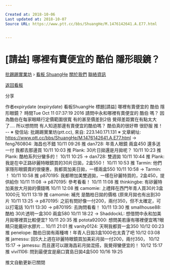 ```yaml
---

Created at: 2018-10-06
Last updated at: 2018-10-07
Source URL: https://www.ptt.cc/bbs/ShuangHe/M.1476142641.A.E77.html


---
```


# [請益] 哪裡有賣便宜的 酷伯 隱形眼鏡？


[批踢踢實業坊](https://www.ptt.cc/bbs/) › [看板 ShuangHe](https://www.ptt.cc/bbs/ShuangHe/index.html) [關於我們](https://www.ptt.cc/about.html) [聯絡資訊](https://www.ptt.cc/contact.html)

[返回看板](https://www.ptt.cc/bbs/ShuangHe/index.html)

分享

作者expirydate (expirydate)
看板ShuangHe
標題\[請益\] 哪裡有賣便宜的 酷伯 隱形眼鏡？
時間Tue Oct 11 07:37:19 2016
請問中永和哪裡有賣便宜的 酷伯 嗎？ 因為酷伯在每家眼睛行定價範圍很寬 有的甚至價差到2倍 覺得差距實在有點太大了.... 所以想問問 有人知道那邊有賣便宜的酷伯嗎？ 酷伯真的很好帶 很舒服 推！ -- ※ 發信站: 批踢踢實業坊(ptt.cc), 來自: 223.140.171.131 ※ 文章網址: <https://www.ptt.cc/bbs/ShuangHe/M.1476142641.A.E77.html>
→ feng760804: 海昌也不錯 10/11 09:26
推 dan728: 年青人眼鏡 兩盒450 還多送一付 我都去那邊買 10/11 10:03
推 Plank: 30片日拋還是月拋呢？ 10/11 10:23
推 Plank: 酷柏系列分蠻多的！ 10/11 10:25
→ dan728: 雙週拋 10/11 10:44
推 Plank: 我是在中正路矽麗特眼鏡買的30片日拋，2盒550！ 10/11 10:53
推 Tarmin: 他們家隱形眼鏡賣的很優惠，我都買加美日拋，一樣兩盒550 10/11 10:58
→ Tarmin: ！ 10/11 10:58
推 p870195: 我都帶加美雙週拋，一樣在矽麗特買的，2盒450，提供給你 10/11 11:08
→ p870195: 參考看看！ 10/11 11:08
推 thinkingbe: 有矽麗特加美放大月拋的價錢嗎 10/11 12:08
推 camomie: 上禮拜在西門年青人買30片3盒1000元 10/11 13:19
推 camomie: 補充 是酷柏日拋的價格 (原來月拋也有出到30片 10/11 13:25
→ p870195: 之前有問好像一付200，兩付350，但不太確定，可以打電話 10/11 13:30
→ p870195: 去詢問看看！ 10/11 13:30
推 smallhouse88: 酷柏 30片透明一盒300 兩盒580 10/11 18:22
→ ShaddockL: 想借問中永和加美月拋哪裡買比較便宜? 10/11 20:35
推 potota92000: 想問美若康有哪裡便宜嗎?眼睛只能戴矽水膠片... 10/11 21:01
推 vanity0124: 天啊我都買一盒350 10/12 00:23
推 penelope: 酷伯日拋有兩種唷！年青人日拋3盒1000也太貴了吧 10/12 03:08
推 jamessu: 回S大上週在矽麗特眼鏡買加美彩月拋一付200，兩付350， 10/12 15:17
→ jamessu: 而且還可以跟海昌彩月拋混搭，我覺得蠻便宜的！ 10/12 15:17
推 vivi1106: 問到最便宜是廟口寶島日拋4盒500 10/16 19:25

推文自動更新已關閉

